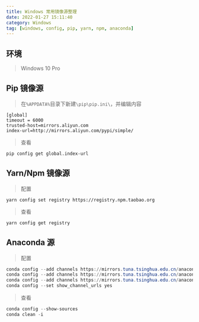 ```yaml
---
title: Windows 常用镜像源整理
date: 2022-01-27 15:11:40
category: Windows
tag: [windows, config, pip, yarn, npm, anaconda]
---
```


## 环境

> Windows 10 Pro



## Pip 镜像源

> 在`%APPDATA%`目录下新建`\pip\pip.ini\`，并编辑内容

```properties
[global]
timeout = 6000
trusted-host=mirrors.aliyun.com
index-url=http://mirrors.aliyun.com/pypi/simple/
```

> 查看

```shell
pip config get global.index-url
```



## Yarn/Npm 镜像源

> 配置

```shell
yarn config set registry https://registry.npm.taobao.org
```

> 查看

```shell
yarn config get registry
```



## Anaconda 源

> 配置

```powershell
conda config --add channels https://mirrors.tuna.tsinghua.edu.cn/anaconda/pkgs/free/
conda config --add channels https://mirrors.tuna.tsinghua.edu.cn/anaconda/cloud/conda-forge 
conda config --add channels https://mirrors.tuna.tsinghua.edu.cn/anaconda/cloud/msys2/
conda config --set show_channel_urls yes
```

> 查看

```powershell
conda config --show-sources
conda clean -i
```

